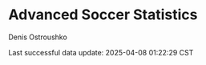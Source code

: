 # Advanced Soccer Statistics
Denis Ostroushko

<!-- gfm -->

Last successful data update: 2025-04-08 01:22:29 CST
